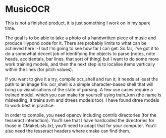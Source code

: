 # MusicOCR

This is not a finished product, it is just something I work on in my spare time.

The goal is to be able to take a photo of a handwritten piece of music and
produce lilypond code for it. There are probably limits to what can be
achieved here :-) but I'm going to see how far I can get. So far, I've got it
to do a somewhat decent job of identifying the objects to parse (notes, note
heads, accidentals, bar lines, that sort of thing) but I want to do some more 
work training models, and then the next step is to localise items vertically
within the lines (for pitch values).

If you want to give it a try, compile ocr_shell and run it; it needs at least
the path to an image file. ocr_shell is a simple character-based shell that
will bring up visualisations of the state of parsing. A few use cases require
a trained model, which you can make for yourself using train_knn (the name is
 misleading, it trains svm and dtrees models too). I have found dtree models to work best in practice.

In order to compile, you need opencv including contrib directories (for the
tesseract interaction). You'll see that I have hardcoded the directories for
those in CMakeLists.txt, you'll need to adapt that for your computer. You'll
also need the tesseract headers where cmake can find them.

